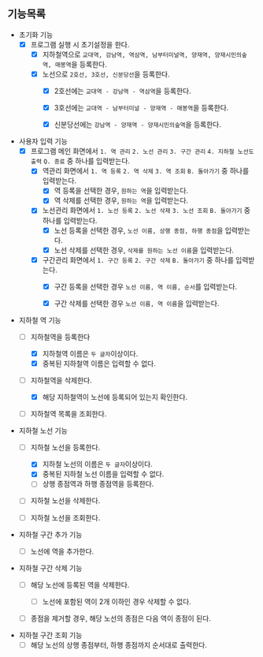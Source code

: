 ## 기능목록

* 초기화 기능
    * [x] 프로그램 실행 시 초기설정을 한다.
        * [x] 지하철역으로 `교대역, 강남역, 역삼역, 남부터미널역, 양재역, 양재시민의숲역, 매봉역`을 등록한다.
        * [x] 노선으로 `2호선, 3호선, 신분당선`을 등록한다.
            * [x] 2호선에는 `교대역 - 강남역 - 역삼역`을 등록한다.
            * [x] 3호선에는 `교대역 - 남부터미널 - 양재역 - 매봉역`을 등록한다.
            * [x] 신분당선에는 `강남역 - 양재역 - 양재시민의숲역`을 등록한다.


* 사용자 입력 기능
    * [x] 프로그램 메인 화면에서 `1. 역 관리` `2. 노선 관리` `3. 구간 관리` `4. 지하철 노선도 출력` `Q. 종료` 중 하나를 입력받는다.
        * [x] 역관리 화면에서 `1. 역 등록` `2. 역 삭제` `3. 역 조회` `B. 돌아가기` 중 하나를 입력받는다.
            * [x] 역 등록을 선택한 경우, `원하는 역`을 입력받는다.
            * [x] 역 삭제를 선택한 경우, `원하는 역`을 입력받는다.
        * [x] 노선관리 화면에서 `1. 노선 등록` `2. 노선 삭제` `3. 노선 조회` `B. 돌아가기` 중 하나를 입력받는다.
            * [x] 노선 등록을 선택한 경우, `노선 이름, 상행 종점, 하행 종점`을 입력받는다.
            * [x] 노선 삭제를 선택한 경우, `삭제를 원하는 노선 이름`을 입력받는다.
        * [x] 구간관리 화면에서 `1. 구간 등록` `2. 구간 삭제` `B. 돌아가기` 중 하나를 입력받는다.
            * [x] 구간 등록을 선택한 경우 `노선 이름, 역 이름, 순서`를 입력받는다.
            * [x] 구간 삭제를 선택한 경우 `노선 이름, 역 이름`을 입력받는다.


* 지하철 역 기능
    * [ ] 지하철역을 등록한다
        * [x] 지하철역 이름은 `두 글자`이상이다.
        * [x] 중복된 지하철역 이름은 입력할 수 없다.

    * [ ] 지하철역을 삭제한다.
        * [x] 해당 지하철역이 노선에 등록되어 있는지 확인한다.

    * [ ] 지하철역 목록을 조회한다.


* 지하철 노선 기능
    * [ ] 지하철 노선을 등록한다.
        * [x] 지하철 노선의 이름은 `두 글자`이상이다.
        * [x] 중복된 지하철 노선 이름을 입력할 수 없다.
        * [ ] 상행 종점역과 하행 종점역을 등록한다.

    * [ ] 지하철 노선을 삭제한다.
    * [ ] 지하철 노선을 조회한다.


* 지하철 구간 추가 기능
    * [ ] 노선에 역을 추가한다.


* 지하철 구간 삭제 기능
    * [ ] 해당 노선에 등록된 역을 삭제한다.
        * [ ] 노선에 포함된 역이 2개 이하인 경우 삭제할 수 없다.
    * [ ] 종점을 제거할 경우, 해당 노선의 종점은 다음 역이 종점이 된다.


* 지하철 구간 조회 기능
    * [ ] 해당 노선의 상행 종점부터, 하행 종점까지 순서대로 출력한다.